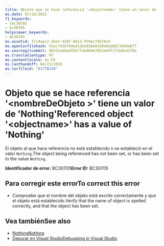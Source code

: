 ```yaml
---
title: Objeto que se hace referencia '<objectname>' tiene un valor de 'Nothing'
ms.date: 07/20/2015
f1_keywords:
- vbc30705
- bc30705
helpviewer_keywords:
- BC30705
ms.assetid: 7c14aec2-26ef-429f-8412-9f9ec74529cb
ms.openlocfilehash: 93ac742b794a91d2e03be0258e9ab8671044e8f7
ms.sourcegitcommit: 9b552addadfb57fab0b9e7852ed4f1f1b8a42f8e
ms.translationtype: HT
ms.contentlocale: es-ES
ms.lasthandoff: 04/23/2019
ms.locfileid: "61778149"
---
```

# <a name="referenced-object-objectname-has-a-value-of-nothing"></a><span data-ttu-id="97954-102">Objeto que se hace referencia '\<nombreDeObjeto >' tiene un valor de 'Nothing'</span><span class="sxs-lookup"><span data-stu-id="97954-102">Referenced object '\<objectname>' has a value of 'Nothing'</span></span>
<span data-ttu-id="97954-103">El objeto al que hace referencia no está establecido o se estableció en el valor `Nothing`.</span><span class="sxs-lookup"><span data-stu-id="97954-103">The object being referenced has not been set, or has been set to the value `Nothing`.</span></span>  
  
 <span data-ttu-id="97954-104">**Identificador de error:** BC30705</span><span class="sxs-lookup"><span data-stu-id="97954-104">**Error ID:** BC30705</span></span>  
  
## <a name="to-correct-this-error"></a><span data-ttu-id="97954-105">Para corregir este error</span><span class="sxs-lookup"><span data-stu-id="97954-105">To correct this error</span></span>  
  
- <span data-ttu-id="97954-106">Compruebe que el nombre del objeto está escrito correctamente y que el objeto está establecido.</span><span class="sxs-lookup"><span data-stu-id="97954-106">Verify that the name of object is spelled correctly, and that the object has been set.</span></span>  
  
## <a name="see-also"></a><span data-ttu-id="97954-107">Vea también</span><span class="sxs-lookup"><span data-stu-id="97954-107">See also</span></span>

- [<span data-ttu-id="97954-108">Nothing</span><span class="sxs-lookup"><span data-stu-id="97954-108">Nothing</span></span>](../../visual-basic/language-reference/nothing.md)
- [<span data-ttu-id="97954-109">Depurar en Visual Studio</span><span class="sxs-lookup"><span data-stu-id="97954-109">Debugging in Visual Studio</span></span>](/visualstudio/debugger/debugging-in-visual-studio)
